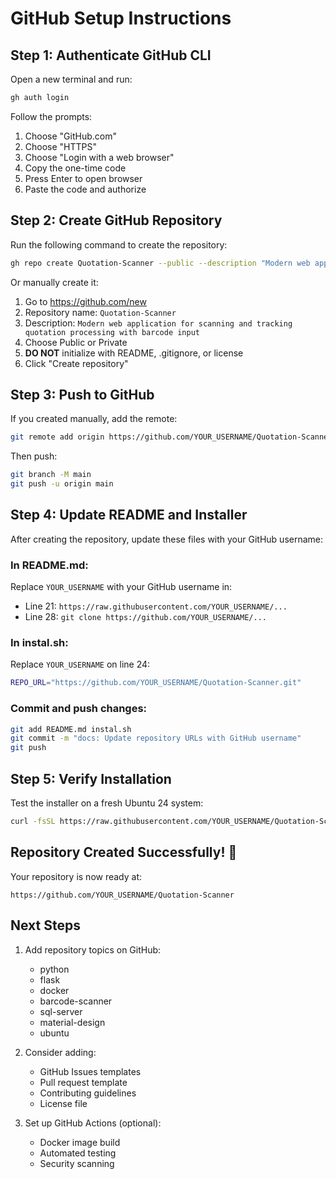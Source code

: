 # GitHub Setup Instructions

## Step 1: Authenticate GitHub CLI

Open a new terminal and run:

```bash
gh auth login
```

Follow the prompts:
1. Choose "GitHub.com"
2. Choose "HTTPS"
3. Choose "Login with a web browser"
4. Copy the one-time code
5. Press Enter to open browser
6. Paste the code and authorize

## Step 2: Create GitHub Repository

Run the following command to create the repository:

```bash
gh repo create Quotation-Scanner --public --description "Modern web application for scanning and tracking quotation processing with barcode input" --source=. --remote=origin
```

Or manually create it:
1. Go to https://github.com/new
2. Repository name: `Quotation-Scanner`
3. Description: `Modern web application for scanning and tracking quotation processing with barcode input`
4. Choose Public or Private
5. **DO NOT** initialize with README, .gitignore, or license
6. Click "Create repository"

## Step 3: Push to GitHub

If you created manually, add the remote:

```bash
git remote add origin https://github.com/YOUR_USERNAME/Quotation-Scanner.git
```

Then push:

```bash
git branch -M main
git push -u origin main
```

## Step 4: Update README and Installer

After creating the repository, update these files with your GitHub username:

### In README.md:
Replace `YOUR_USERNAME` with your GitHub username in:
- Line 21: `https://raw.githubusercontent.com/YOUR_USERNAME/...`
- Line 28: `git clone https://github.com/YOUR_USERNAME/...`

### In instal.sh:
Replace `YOUR_USERNAME` on line 24:
```bash
REPO_URL="https://github.com/YOUR_USERNAME/Quotation-Scanner.git"
```

### Commit and push changes:

```bash
git add README.md instal.sh
git commit -m "docs: Update repository URLs with GitHub username"
git push
```

## Step 5: Verify Installation

Test the installer on a fresh Ubuntu 24 system:

```bash
curl -fsSL https://raw.githubusercontent.com/YOUR_USERNAME/Quotation-Scanner/main/instal.sh | sudo bash
```

## Repository Created Successfully! 🎉

Your repository is now ready at:
```
https://github.com/YOUR_USERNAME/Quotation-Scanner
```

## Next Steps

1. Add repository topics on GitHub:
   - python
   - flask
   - docker
   - barcode-scanner
   - sql-server
   - material-design
   - ubuntu

2. Consider adding:
   - GitHub Issues templates
   - Pull request template
   - Contributing guidelines
   - License file

3. Set up GitHub Actions (optional):
   - Docker image build
   - Automated testing
   - Security scanning
